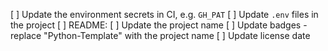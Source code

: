 

[ ] Update the environment secrets in CI, e.g. `GH_PAT`
[ ] Update `.env` files in the project
[ ] README:
    [ ] Update the project name
    [ ] Update badges - replace "Python-Template" with the project name
[ ] Update license date